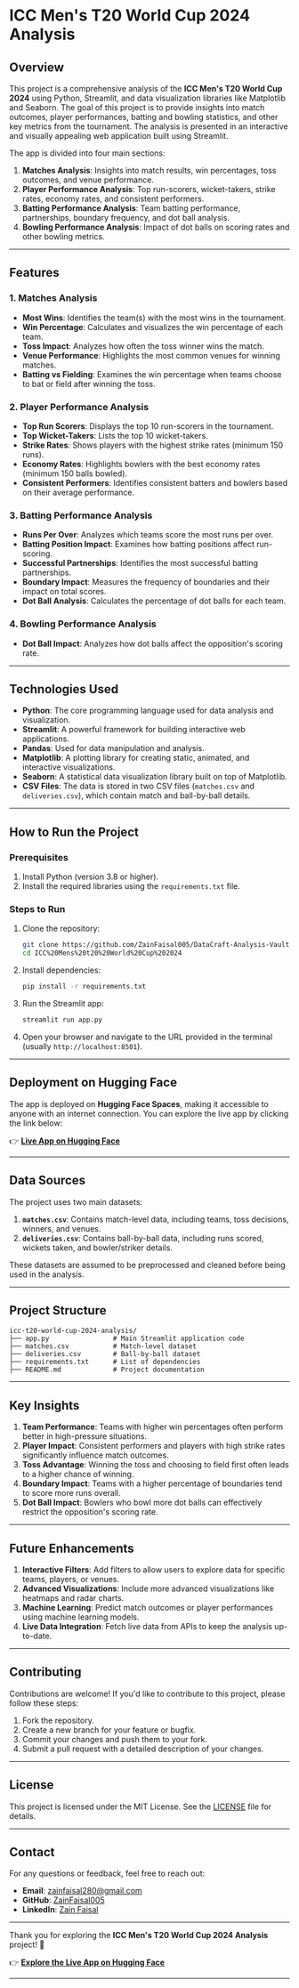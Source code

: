 # ICC Men's T20 World Cup 2024 Analysis

## Overview
This project is a comprehensive analysis of the **ICC Men's T20 World Cup 2024** using Python, Streamlit, and data visualization libraries like Matplotlib and Seaborn. The goal of this project is to provide insights into match outcomes, player performances, batting and bowling statistics, and other key metrics from the tournament. The analysis is presented in an interactive and visually appealing web application built using Streamlit.

The app is divided into four main sections:
1. **Matches Analysis**: Insights into match results, win percentages, toss outcomes, and venue performance.
2. **Player Performance Analysis**: Top run-scorers, wicket-takers, strike rates, economy rates, and consistent performers.
3. **Batting Performance Analysis**: Team batting performance, partnerships, boundary frequency, and dot ball analysis.
4. **Bowling Performance Analysis**: Impact of dot balls on scoring rates and other bowling metrics.

---

## Features
### 1. **Matches Analysis**
- **Most Wins**: Identifies the team(s) with the most wins in the tournament.
- **Win Percentage**: Calculates and visualizes the win percentage of each team.
- **Toss Impact**: Analyzes how often the toss winner wins the match.
- **Venue Performance**: Highlights the most common venues for winning matches.
- **Batting vs Fielding**: Examines the win percentage when teams choose to bat or field after winning the toss.

### 2. **Player Performance Analysis**
- **Top Run Scorers**: Displays the top 10 run-scorers in the tournament.
- **Top Wicket-Takers**: Lists the top 10 wicket-takers.
- **Strike Rates**: Shows players with the highest strike rates (minimum 150 runs).
- **Economy Rates**: Highlights bowlers with the best economy rates (minimum 150 balls bowled).
- **Consistent Performers**: Identifies consistent batters and bowlers based on their average performance.

### 3. **Batting Performance Analysis**
- **Runs Per Over**: Analyzes which teams score the most runs per over.
- **Batting Position Impact**: Examines how batting positions affect run-scoring.
- **Successful Partnerships**: Identifies the most successful batting partnerships.
- **Boundary Impact**: Measures the frequency of boundaries and their impact on total scores.
- **Dot Ball Analysis**: Calculates the percentage of dot balls for each team.

### 4. **Bowling Performance Analysis**
- **Dot Ball Impact**: Analyzes how dot balls affect the opposition's scoring rate.

---

## Technologies Used
- **Python**: The core programming language used for data analysis and visualization.
- **Streamlit**: A powerful framework for building interactive web applications.
- **Pandas**: Used for data manipulation and analysis.
- **Matplotlib**: A plotting library for creating static, animated, and interactive visualizations.
- **Seaborn**: A statistical data visualization library built on top of Matplotlib.
- **CSV Files**: The data is stored in two CSV files (`matches.csv` and `deliveries.csv`), which contain match and ball-by-ball details.

---

## How to Run the Project
### Prerequisites
1. Install Python (version 3.8 or higher).
2. Install the required libraries using the `requirements.txt` file.

### Steps to Run
1. Clone the repository:
   ```bash
   git clone https://github.com/ZainFaisal005/DataCraft-Analysis-Vault/tree/main/ICC%20Mens%20t20%20World%20Cup%202024.git
   cd ICC%20Mens%20t20%20World%20Cup%202024
   ```
2. Install dependencies:
   ```bash
   pip install -r requirements.txt
   ```
3. Run the Streamlit app:
   ```bash
   streamlit run app.py
   ```
4. Open your browser and navigate to the URL provided in the terminal (usually `http://localhost:8501`).

---

## Deployment on Hugging Face
The app is deployed on **Hugging Face Spaces**, making it accessible to anyone with an internet connection. You can explore the live app by clicking the link below:

👉 **[Live App on Hugging Face](https://huggingface.co/spaces/ZainFaisal/ICC-Mens-t20-World-Cup-2024-ANALYSIS)**

---

## Data Sources
The project uses two main datasets:
1. **`matches.csv`**: Contains match-level data, including teams, toss decisions, winners, and venues.
2. **`deliveries.csv`**: Contains ball-by-ball data, including runs scored, wickets taken, and bowler/striker details.

These datasets are assumed to be preprocessed and cleaned before being used in the analysis.

---

## Project Structure
```
icc-t20-world-cup-2024-analysis/
├── app.py                # Main Streamlit application code
├── matches.csv           # Match-level dataset
├── deliveries.csv        # Ball-by-ball dataset
├── requirements.txt      # List of dependencies
├── README.md             # Project documentation
```

---

## Key Insights
1. **Team Performance**: Teams with higher win percentages often perform better in high-pressure situations.
2. **Player Impact**: Consistent performers and players with high strike rates significantly influence match outcomes.
3. **Toss Advantage**: Winning the toss and choosing to field first often leads to a higher chance of winning.
4. **Boundary Impact**: Teams with a higher percentage of boundaries tend to score more runs overall.
5. **Dot Ball Impact**: Bowlers who bowl more dot balls can effectively restrict the opposition's scoring rate.

---

## Future Enhancements
1. **Interactive Filters**: Add filters to allow users to explore data for specific teams, players, or venues.
2. **Advanced Visualizations**: Include more advanced visualizations like heatmaps and radar charts.
3. **Machine Learning**: Predict match outcomes or player performances using machine learning models.
4. **Live Data Integration**: Fetch live data from APIs to keep the analysis up-to-date.

---

## Contributing
Contributions are welcome! If you'd like to contribute to this project, please follow these steps:
1. Fork the repository.
2. Create a new branch for your feature or bugfix.
3. Commit your changes and push them to your fork.
4. Submit a pull request with a detailed description of your changes.

---

## License
This project is licensed under the MIT License. See the [LICENSE](LICENSE) file for details.

---

## Contact
For any questions or feedback, feel free to reach out:
- **Email**: zainfaisal280@gmail.com
- **GitHub**: [ZainFaisal005](https://github.com/ZainFaisal005)
- **LinkedIn**: [Zain Faisal](www.linkedin.com/in/zain-faisal-593b05239)

---

Thank you for exploring the **ICC Men's T20 World Cup 2024 Analysis** project! 🏏

👉 **[Explore the Live App on Hugging Face](https://huggingface.co/spaces/ZainFaisal/ICC-Mens-t20-World-Cup-2024-ANALYSIS)**

---